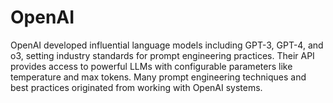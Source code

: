 # OpenAI

OpenAI developed influential language models including GPT-3, GPT-4, and o3, setting industry standards for prompt engineering practices. Their API provides access to powerful LLMs with configurable parameters like temperature and max tokens. Many prompt engineering techniques and best practices originated from working with OpenAI systems.
